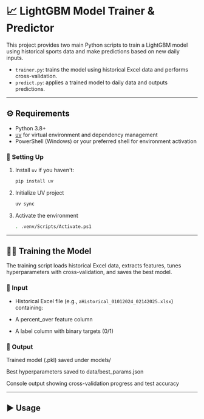 # 📈 LightGBM Model Trainer & Predictor

This project provides two main Python scripts to train a LightGBM model using historical sports data and make predictions based on new daily inputs.

- `trainer.py`: trains the model using historical Excel data and performs cross-validation.
- `predict.py`: applies a trained model to daily data and outputs predictions.

---

## ⚙️ Requirements

- Python 3.8+
- [uv](https://github.com/astral-sh/uv) for virtual environment and dependency management
- PowerShell (Windows) or your preferred shell for environment activation

### 🔧 Setting Up

1. Install `uv` if you haven't:
    ```bash
    pip install uv
    ```

2. Initialize UV project
    ```bash
    uv sync
    ```

3. Activate the environment
    ```bash
    . .venv/Scripts/Activate.ps1
    ```
--- 

## 🏋️‍♂️ Training the Model
The training script loads historical Excel data, extracts features, tunes hyperparameters with cross-validation, and saves the best model.

### 🔢 Input
- Historical Excel file (e.g., `aHistorical_01012024_02142025.xlsx`) containing:

- A percent_over feature column

- A label column with binary targets (0/1)

### 💾 Output
Trained model (.pkl) saved under models/

Best hyperparameters saved to data/best_params.json

Console output showing cross-validation progress and test accuracy

--- 

## ▶️ Usage
